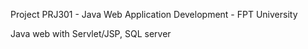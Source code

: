 Project PRJ301 - Java Web Application Development - FPT University

Java web with Servlet/JSP, SQL server
